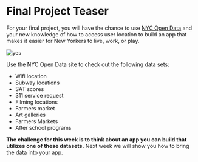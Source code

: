 # Final Project Teaser

For your final project, you will have the chance to use [NYC Open Data](https://nycopendata.socrata.com/) and your new knowledge of how to access user location to build an app that makes it easier for New Yorkers to live, work, or play.

![yes](http://i.giphy.com/nhaCFqbmeSHBK.gif)

Use the NYC Open Data site to check out the following data sets:

+ Wifi location
+ Subway locations
+ SAT scores
+ 311 service request
+ Filming locations
+ Farmers market
+ Art galleries
+ Farmers  Markets
+ After school programs

**The challenge for this week is to think about an app you can build that utilizes one of these datasets.**  Next week we will show you how to bring the data into your app.



